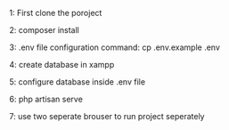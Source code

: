1: First clone the poroject

2: composer install

3: .env file configuration command: cp .env.example .env 

4: create database in xampp 

5: configure database inside .env file

6: php artisan serve 

7: use two seperate brouser to run project seperately

